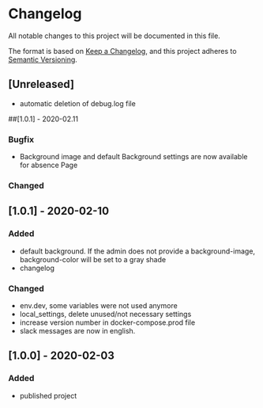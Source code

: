 # Changelog
All notable changes to this project will be documented in this file.

The format is based on [Keep a Changelog](https://keepachangelog.com/en/1.0.0/),
and this project adheres to [Semantic Versioning](https://semver.org/spec/v2.0.0.html).

## [Unreleased]
- automatic deletion of debug.log file

##[1.0.1] - 2020-02.11
### Bugfix
- Background image and default Background settings are now available for absence Page

### Changed


## [1.0.1] - 2020-02-10
### Added
- default background. If the admin does not provide a background-image, background-color will be set to a gray shade
- changelog 

### Changed
- env.dev, some variables were not used anymore 
- local_settings, delete unused/not necessary settings
- increase version number in docker-compose.prod file
- slack messages are now in english.

## [1.0.0] - 2020-02-03
### Added
- published project
